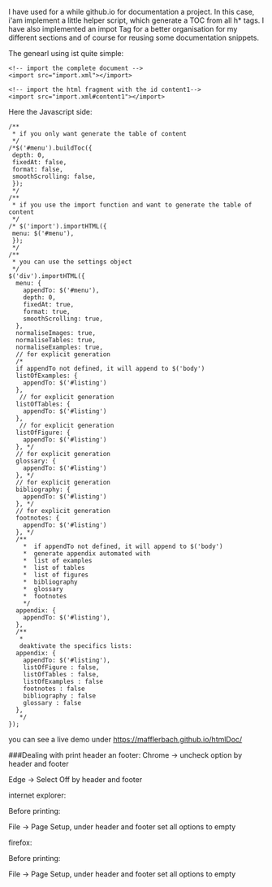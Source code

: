 I have used for a while github.io for documentation a project.
In this case, i'am implement a little helper script, which generate a TOC from all h* tags.
I have also implemented an impot Tag for a better organisation for my different sections and of course for reusing some documentation snippets.

The genearl using ist quite simple:

    <!-- import the complete document -->
    <import src="import.xml"></import>

    <!-- import the html fragment with the id content1-->
    <import src="import.xml#content1"></import>

Here the Javascript side:

    /**
     * if you only want generate the table of content
     */
    /*$('#menu').buildToc({
     depth: 0,
     fixedAt: false,
     format: false,
     smoothScrolling: false,
     });
     */
    /**
     * if you use the import function and want to generate the table of content
     */
    /* $('import').importHTML({
     menu: $('#menu'),
     });
     */
    /**
     * you can use the settings object
     */
    $('div').importHTML({
      menu: {
        appendTo: $('#menu'),
        depth: 0,
        fixedAt: true,
        format: true,
        smoothScrolling: true,
      },
      normaliseImages: true,
      normaliseTables: true,
      normaliseExamples: true,
      // for explicit generation
      /*
      if appendTo not defined, it will append to $('body')
      listOfExamples: {
        appendTo: $('#listing')
      },
       // for explicit generation
      listOfTables: {
        appendTo: $('#listing')
      },
       // for explicit generation
      listOfFigure: {
        appendTo: $('#listing')
      }, */
      // for explicit generation
      glossary: {
        appendTo: $('#listing')
      }, */
      // for explicit generation
      bibliography: {
        appendTo: $('#listing')
      }, */
      // for explicit generation
      footnotes: {
        appendTo: $('#listing')
      }, */
      /**
        *  if appendTo not defined, it will append to $('body')
        *  generate appendix automated with
        *  list of examples
        *  list of tables
        *  list of figures
        *  bibliography
        *  glossary
        *  footnotes
        */
      appendix: {
        appendTo: $('#listing'),
      },
      /**
       *
       deaktivate the specifics lists:
      appendix: {
        appendTo: $('#listing'),
        listOfFigure : false,
        listOfTables : false,
        listOfExamples : false
        footnotes : false
        bibliography : false
        glossary : false
      },
       */
    });


you can see a live demo under https://mafflerbach.github.io/htmlDoc/

###Dealing with print header an footer:
Chrome -> uncheck option by header and footer

Edge -> Select Off by  header and footer

internet explorer:

Before printing:

File -> Page Setup, under header and footer set all options to empty

firefox:

Before printing:

File -> Page Setup, under header and footer set all options to empty